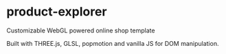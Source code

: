 # product-explorer

Customizable WebGL powered online shop template

Built with THREE.js, GLSL, popmotion and vanilla JS for DOM manipulation.

